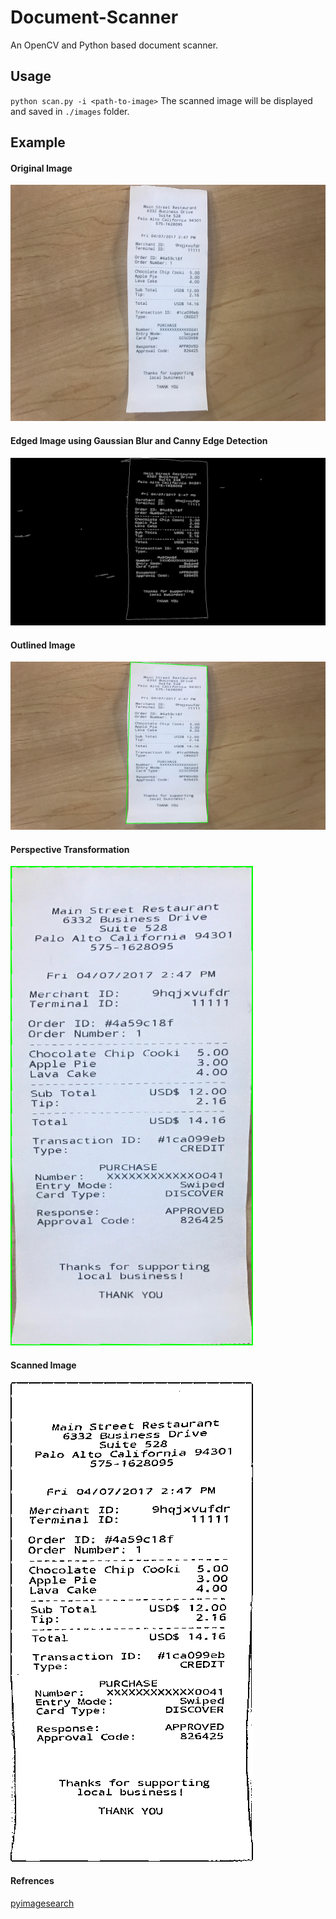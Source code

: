 # Document-Scanner

An OpenCV and Python based document scanner.

## Usage
`python scan.py -i <path-to-image>`
The scanned image will be displayed and saved in `./images` folder.

## Example
#### Original Image
![Alt text](./images/receipt_1.jpg)

#### Edged Image using Gaussian Blur and Canny Edge Detection
![Alt text](./images/edgedImage.png)

#### Outlined Image
![Alt text](./images/outline.png)

#### Perspective Transformation
![Alt text](./images/transformedImage.png)

#### Scanned Image
![Alt text](./images/scanned.png)

#### Refrences
[pyimagesearch](https://www.pyimagesearch.com/2014/09/01/build-kick-ass-mobile-document-scanner-just-5-minutes/)
